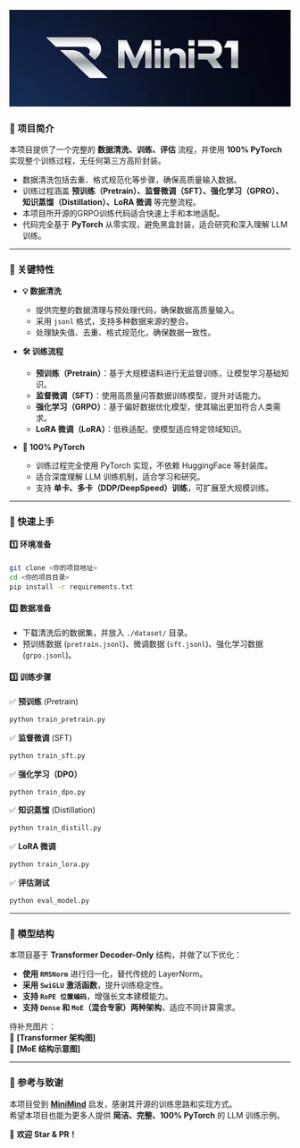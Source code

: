 ![LOGO](logo.png)

### 📌 项目简介  

本项目提供了一个完整的 **数据清洗、训练、评估** 流程，并使用 **100% PyTorch** 实现整个训练过程，无任何第三方高阶封装。  

- 数据清洗包括去重、格式规范化等步骤，确保高质量输入数据。  
- 训练过程涵盖 **预训练（Pretrain）、监督微调（SFT）、强化学习（GPRO）、知识蒸馏（Distillation）、LoRA 微调** 等完整流程。
- 本项目所开源的GRPO训练代码适合快速上手和本地适配。
- 代码完全基于 **PyTorch** 从零实现，避免黑盒封装，适合研究和深入理解 LLM 训练。 

---

### 📌 关键特性  

- **💡 数据清洗**
  - 提供完整的数据清理与预处理代码，确保数据高质量输入。
  - 采用 `jsonl` 格式，支持多种数据来源的整合。
  - 处理缺失值、去重、格式规范化，确保数据一致性。

- **🛠 训练流程**
  - **预训练（Pretrain）**：基于大规模语料进行无监督训练，让模型学习基础知识。
  - **监督微调（SFT）**：使用高质量问答数据训练模型，提升对话能力。
  - **强化学习（GRPO）**：基于偏好数据优化模型，使其输出更加符合人类需求。
  - **LoRA 微调（LoRA）**：低秩适配，使模型适应特定领域知识。

- **🚀 100% PyTorch**
  - 训练过程完全使用 PyTorch 实现，不依赖 HuggingFace 等封装库。
  - 适合深度理解 LLM 训练机制，适合学习和研究。
  - 支持 **单卡、多卡（DDP/DeepSpeed）训练**，可扩展至大规模训练。

---

### 📌 快速上手  

#### **1️⃣ 环境准备**

```bash
git clone <你的项目地址>
cd <你的项目目录>
pip install -r requirements.txt
```

#### **2️⃣ 数据准备**  
- 下载清洗后的数据集，并放入 `./dataset/` 目录。  
- 预训练数据 (`pretrain.jsonl`)、微调数据 (`sft.jsonl`)、强化学习数据 (`grpo.jsonl`)。

#### **3️⃣ 训练步骤**  

✅ **预训练** (Pretrain)  
```bash
python train_pretrain.py
```

✅ **监督微调** (SFT)  
```bash
python train_sft.py
```

✅ **强化学习（DPO）**  
```bash
python train_dpo.py
```

✅ **知识蒸馏** (Distillation)  
```bash
python train_distill.py
```

✅ **LoRA 微调**  
```bash
python train_lora.py
```

✅ **评估测试**  
```bash
python eval_model.py
```

---

### 📌 模型结构  

本项目基于 **Transformer Decoder-Only** 结构，并做了以下优化：  

- **使用 `RMSNorm`** 进行归一化，替代传统的 LayerNorm。  
- **采用 `SwiGLU` 激活函数**，提升训练稳定性。  
- **支持 `RoPE 位置编码`**，增强长文本建模能力。  
- **支持 `Dense` 和 `MoE`（混合专家）两种架构**，适应不同计算需求。  

待补充图片：  
📌 **[Transformer 架构图]**  
📌 **[MoE 结构示意图]**  

---

### 📌 参考与致谢  

本项目受到 **[MiniMind](https://github.com/jingyaogong/minimind)** 启发，感谢其开源的训练思路和实现方式。  
希望本项目也能为更多人提供 **简洁、完整、100% PyTorch** 的 LLM 训练示例。  

🚀 **欢迎 Star & PR！**